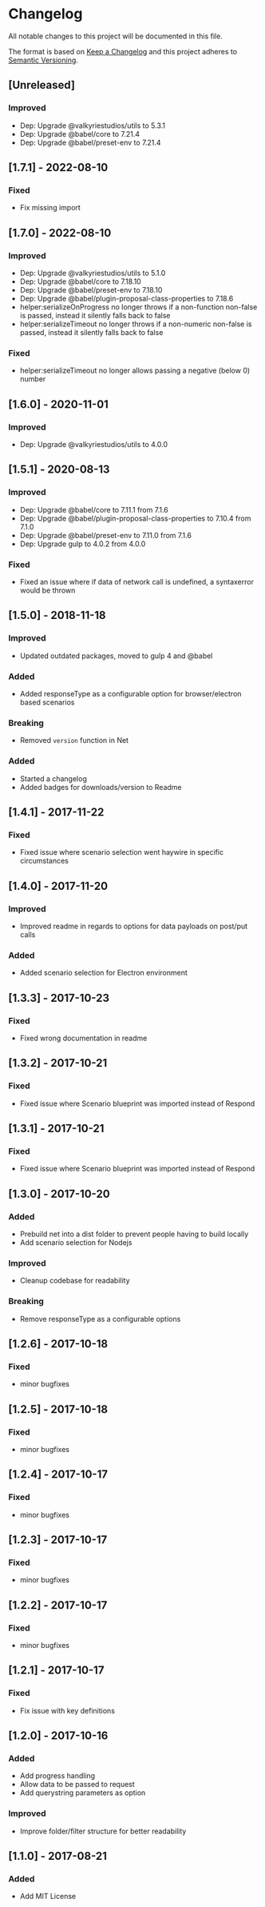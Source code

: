 # Changelog

All notable changes to this project will be documented in this file.

The format is based on [Keep a Changelog](https://keepachangelog.com/en/1.0.0/) and this project adheres to [Semantic
Versioning](https://semver.org/spec/v2.0.0.html).

## [Unreleased]
### Improved
- Dep: Upgrade @valkyriestudios/utils to 5.3.1
- Dep: Upgrade @babel/core to 7.21.4
- Dep: Upgrade @babel/preset-env to 7.21.4

## [1.7.1] - 2022-08-10
### Fixed
- Fix missing import

## [1.7.0] - 2022-08-10
### Improved
- Dep: Upgrade @valkyriestudios/utils to 5.1.0
- Dep: Upgrade @babel/core to 7.18.10
- Dep: Upgrade @babel/preset-env to 7.18.10
- Dep: Upgrade @babel/plugin-proposal-class-properties to 7.18.6
- helper:serializeOnProgress no longer throws if a non-function non-false is passed, instead it silently falls back to false
- helper:serializeTimeout no longer throws if a non-numeric non-false is passed, instead it silently falls back to false

### Fixed
- helper:serializeTimeout no longer allows passing a negative (below 0) number

## [1.6.0] - 2020-11-01
### Improved
- Dep: Upgrade @valkyriestudios/utils to 4.0.0

## [1.5.1] - 2020-08-13
### Improved
- Dep: Upgrade @babel/core to 7.11.1 from 7.1.6
- Dep: Upgrade @babel/plugin-proposal-class-properties to 7.10.4 from 7.1.0
- Dep: Upgrade @babel/preset-env to 7.11.0 from 7.1.6
- Dep: Upgrade gulp to 4.0.2 from 4.0.0

### Fixed
- Fixed an issue where if data of network call is undefined, a syntaxerror would be thrown

## [1.5.0] - 2018-11-18
### Improved
- Updated outdated packages, moved to gulp 4 and @babel

### Added
- Added responseType as a configurable option for browser/electron based scenarios

### Breaking
- Removed `version` function in Net

### Added
- Started a changelog
- Added badges for downloads/version to Readme

## [1.4.1] - 2017-11-22
### Fixed
- Fixed issue where scenario selection went haywire in specific circumstances

## [1.4.0] - 2017-11-20
### Improved
- Improved readme in regards to options for data payloads on post/put calls

### Added
- Added scenario selection for Electron environment

## [1.3.3] - 2017-10-23
### Fixed
- Fixed wrong documentation in readme

## [1.3.2] - 2017-10-21
### Fixed
- Fixed issue where Scenario blueprint was imported instead of Respond

## [1.3.1] - 2017-10-21
### Fixed
- Fixed issue where Scenario blueprint was imported instead of Respond

## [1.3.0] - 2017-10-20
### Added
- Prebuild net into a dist folder to prevent people having to build locally
- Add scenario selection for Nodejs

### Improved
- Cleanup codebase for readability

### Breaking
- Remove responseType as a configurable options

## [1.2.6] - 2017-10-18
### Fixed
- minor bugfixes

## [1.2.5] - 2017-10-18
### Fixed
- minor bugfixes

## [1.2.4] - 2017-10-17
### Fixed
- minor bugfixes

## [1.2.3] - 2017-10-17
### Fixed
- minor bugfixes

## [1.2.2] - 2017-10-17
### Fixed
- minor bugfixes

## [1.2.1] - 2017-10-17
### Fixed
- Fix issue with key definitions

## [1.2.0] - 2017-10-16
### Added
- Add progress handling
- Allow data to be passed to request
- Add querystring parameters as option

### Improved
- Improve folder/filter structure for better readability

## [1.1.0] - 2017-08-21
### Added
- Add MIT License
